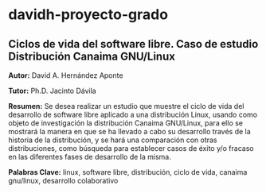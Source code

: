 davidh-proyecto-grado
=====================

Ciclos de vida del software libre. Caso de estudio Distribución Canaima GNU/Linux
----

**Autor:** David A. Hernández Aponte


**Tutor:** Ph.D. Jacinto Dávila


**Resumen:** Se desea realizar un estudio que muestre el ciclo de vida del desarrollo
de software libre aplicado a una distribución Linux, usando como objeto de
investigación la distribución Canaima GNU/Linux, para ello se mostrará la manera
en que se ha llevado a cabo su desarrollo través de la historia de la distribución, y
se hará una comparación con otras distribuciones, como búsqueda para establecer
casos de éxito y/o fracaso en las diferentes fases de desarrollo de la misma.

**Palabras Clave:** linux, software libre, distribución, ciclo de vida, canaima gnu/linux, desarrollo colaborativo

